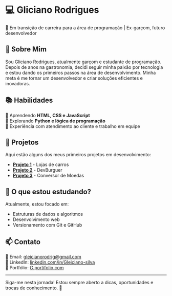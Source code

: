 # 💻 Gliciano Rodrigues

🚀 Em transição de carreira para a área de programação | Ex-garçom, futuro desenvolvedor

## 📌 Sobre Mim

Sou Gliciano Rodrigues, atualmente garçom e estudante de programação. Depois de anos na gastronomia, decidi seguir minha paixão por tecnologia e estou dando os primeiros passos na área de desenvolvimento. Minha meta é me tornar um desenvolvedor e criar soluções eficientes e inovadoras.

## 📚 Habilidades

🔹 Aprendendo **HTML, CSS e JavaScript**  
🔹 Explorando **Python e lógica de programação**  
🔹 Experiência com atendimento ao cliente e trabalho em equipe  

## 📌 Projetos

Aqui estão alguns dos meus primeiros projetos em desenvolvimento:

- **[Projeto 1](#)** - Lojas de carros
- **[Projeto 2](#)** - DevBurguer
- **[Projeto 3](#)** - Conversor de Moedas

## 📖 O que estou estudando?

Atualmente, estou focado em:
- Estruturas de dados e algoritmos
- Desenvolvimento web
- Versionamento com Git e GitHub

## 📫 Contato

📩 Email: gleicianorodrig@gmail.com  
🔗 LinkedIn: [linkedin.com/in/Gleiciano-silva](#)  
📂 Portfólio: [G.portifolio.com](#)  

---

Siga-me nesta jornada! Estou sempre aberto a dicas, oportunidades e trocas de conhecimento. 🚀
